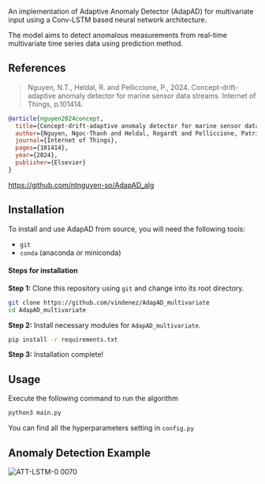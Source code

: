 An implementation of Adaptive Anomaly Detector (AdapAD) for multivariate input using a Conv-LSTM based neural network architecture. 

The model aims to detect anomalous measurements from real-time multivariate time series data using prediction method.

## References
> Nguyen, N.T., Heldal, R. and Pelliccione, P., 2024. Concept-drift-adaptive anomaly detector for marine sensor data streams. Internet of Things, p.101414.

```bibtex
@article{nguyen2024concept,
  title={Concept-drift-adaptive anomaly detector for marine sensor data streams},
  author={Nguyen, Ngoc-Thanh and Heldal, Rogardt and Pelliccione, Patrizio},
  journal={Internet of Things},
  pages={101414},
  year={2024},
  publisher={Elsevier}
}
```
https://github.com/ntnguyen-so/AdapAD_alg

## Installation

To install and use AdapAD from source, you will need the following tools:

- `git`
- `conda` (anaconda or miniconda)

#### Steps for installation

**Step 1:** Clone this repository using `git` and change into its root directory.

```bash
git clone https://github.com/vindenez/AdapAD_multivariate
cd AdapAD_multivariate
```

**Step 2:** Install necessary modules for `AdapAD_multivariate`.

```bash
pip install -r requirements.txt
```

**Step 3:** Installation complete!

## Usage

Execute the following command to run the algorithm
```bash
python3 main.py
```

You can find all the hyperparameters setting in `config.py`

## Anomaly Detection Example
![ATT-LSTM-0 0070](https://github.com/user-attachments/assets/4133eed8-e68e-457d-badf-3996c548be7d)
